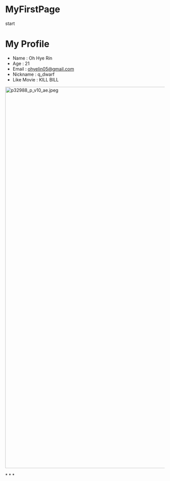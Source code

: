 # MyFirstPage
start

# My Profile
  * Name : Oh Hye Rin
  * Age : 21
  * Email : ohyelin05@gmail.com
  * Nickname : q_dwarf
  * Like Movie : KILL BILL
 <p><img id="se_object_163522599466029762" src="https://blogfiles.pstatic.net/MjAyMTEwMjZfMTQ1/MDAxNjM1MjI1OTk0NDUz.ygDnJz2EaKMdq_F02tj0C-ToidEW28ymFrflc764JI8g.eJOd555Yv4tzHpLFOP6dG8wi1fE2PdBKeHYZU_r1748g.JPEG.sosey87/p32988_p_v10_ae.jpeg" class="__se_object" s_type="attachment" s_subtype="photo" width="900" height="1200" rwidth="900" rheight="1200" imgqe="true" title="p32988_p_v10_ae.jpeg" jsonvalue="%7B%7D" align="" style=" width:900px; height:1200px; rwidth:900px; rheight:1200px;"><br></p>
* * *
